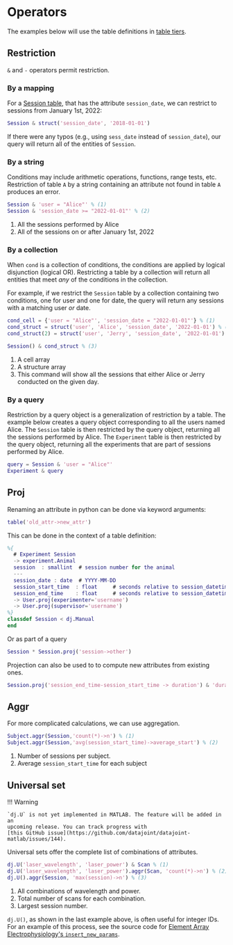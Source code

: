 # Operators

The examples below will use the table definitions in [table tiers](../../reproduce/table-tiers).

<!-- ## Join appears here in the general docs -->

## Restriction

`&` and `-` operators permit restriction.

### By a mapping

For a [Session table](../../reproduce/table-tiers#manual-tables), that has the attribute
`session_date`, we can restrict to sessions from January 1st, 2022:

```matlab
Session & struct('session_date', '2018-01-01')
```

If there were any typos (e.g., using `sess_date` instead of `session_date`), our query
will return all of the entities of `Session`.

### By a string

Conditions may include arithmetic operations, functions, range tests, etc. Restriction
of table `A` by a string containing an attribute not found in table `A` produces an
error.

```matlab
Session & 'user = "Alice"' % (1)
Session & 'session_date >= "2022-01-01"' % (2)
```

1. All the sessions performed by Alice
2. All of the sessions on or after January 1st, 2022

### By a collection

When `cond` is a collection of conditions, the conditions are applied by logical
disjunction (logical OR). Restricting a table by a collection will return all entities
that meet *any* of the conditions in the collection. 

For example, if we restrict the `Session` table by a collection containing two
conditions, one for user and one for date, the query will return any sessions with a
matching user *or* date.

```matlab
cond_cell = {'user = "Alice"', 'session_date = "2022-01-01"'} % (1)
cond_struct = struct('user', 'Alice', 'session_date', '2022-01-01') % (2)
cond_struct(2) = struct('user', 'Jerry', 'session_date', '2022-01-01')

Session() & cond_struct % (3)
```

1. A cell array
2. A structure array
3. This command will show all the sessions that either Alice or Jerry conducted on the
   given day.

### By a query

Restriction by a query object is a generalization of restriction by a table. The example
below creates a query object corresponding to all the users named Alice. The `Session`
table is then restricted by the query object, returning all the sessions performed by
Alice. The `Experiment` table is then restricted by the query object, returning all the
experiments that are part of sessions performed by Alice.

``` matlab
query = Session & 'user = "Alice"'
Experiment & query
```

## Proj

Renaming an attribute in python can be done via keyword arguments: 

```matlab
table('old_attr->new_attr')
```

This can be done in the context of a table definition:

``` matlab
%{
  # Experiment Session
  -> experiment.Animal
  session  : smallint  # session number for the animal
  ---
  session_date : date  # YYYY-MM-DD
  session_start_time  : float     # seconds relative to session_datetime
  session_end_time    : float     # seconds relative to session_datetime
  -> User.proj(experimenter='username')
  -> User.proj(supervisor='username')
%}
classdef Session < dj.Manual
end
```

Or as part of a query

```matlab
Session * Session.proj('session->other')
```

Projection can also be used to to compute new attributes from existing ones.

```matlab
Session.proj('session_end_time-session_start_time -> duration') & 'duration > 10'
```

## Aggr

For more complicated calculations, we can use aggregation.

```matlab
Subject.aggr(Session,'count(*)->n') % (1)
Subject.aggr(Session,'avg(session_start_time)->average_start') % (2)
```

1. Number of sessions per subject.
2. Average `session_start_time` for each subject

<!-- ## Union appears here in the general docs -->

## Universal set

!!! Warning 

    `dj.U` is not yet implemented in MATLAB. The feature will be added in an
    upcoming release. You can track progress with 
    [this GitHub issue](https://github.com/datajoint/datajoint-matlab/issues/144).

Universal sets offer the complete list of combinations of attributes.

```matlab
dj.U('laser_wavelength', 'laser_power') & Scan % (1)
dj.U('laser_wavelength', 'laser_power').aggr(Scan, 'count(*)->n') % (2)
dj.U().aggr(Session, 'max(session)->n') % (3)
```

1. All combinations of wavelength and power.
2. Total number of scans for each combination.
3. Largest session number.

`dj.U()`, as shown in the last example above, is often useful for integer IDs.
For an example of this process, see the source code for 
[Element Array Electrophysiology's `insert_new_params`](https://datajoint.com/docs/elements/element-array-ephys/latest/api/element_array_ephys/ephys_acute/#element_array_ephys.ephys_acute.ClusteringParamSet.insert_new_params).
